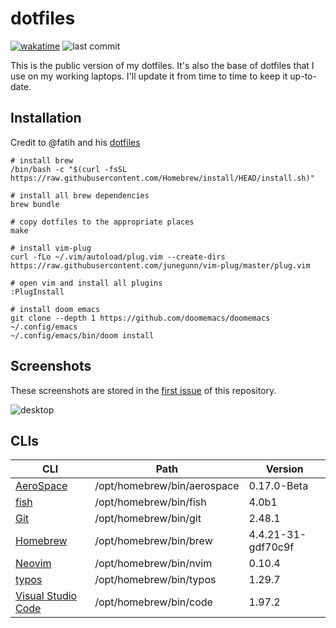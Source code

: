 # dotfiles

[![wakatime](https://wakatime.com/badge/user/9053a32c-e602-40ae-96b2-be7c43d90c66/project/018e1503-c7af-4ed1-8f23-e7a19646e9d3.svg)](https://wakatime.com/badge/user/9053a32c-e602-40ae-96b2-be7c43d90c66/project/018e1503-c7af-4ed1-8f23-e7a19646e9d3)
![last commit](https://img.shields.io/github/last-commit/hezhizhen/dotfiles)

This is the public version of my dotfiles.
It's also the base of dotfiles that I use on my working laptops.
I'll update it from time to time to keep it up-to-date.

## Installation

Credit to @fatih and his [dotfiles][5]

```shell
# install brew
/bin/bash -c "$(curl -fsSL https://raw.githubusercontent.com/Homebrew/install/HEAD/install.sh)"

# install all brew dependencies
brew bundle

# copy dotfiles to the appropriate places
make

# install vim-plug
curl -fLo ~/.vim/autoload/plug.vim --create-dirs https://raw.githubusercontent.com/junegunn/vim-plug/master/plug.vim

# open vim and install all plugins
:PlugInstall

# install doom emacs
git clone --depth 1 https://github.com/doomemacs/doomemacs ~/.config/emacs
~/.config/emacs/bin/doom install
```

## Screenshots

These screenshots are stored in the [first issue][4] of this repository.

![desktop](https://github.com/user-attachments/assets/c6ac8278-5ec3-4a87-a0e0-d3bfc5ca8639)

## CLIs


| CLI                                                   | Path                        | Version            |
| ----------------------------------------------------- | --------------------------- | ------------------ |
| [AeroSpace](https://github.com/nikitabobko/AeroSpace) | /opt/homebrew/bin/aerospace | 0.17.0-Beta        |
| [fish](https://fishshell.com/)                        | /opt/homebrew/bin/fish      | 4.0b1              |
| [Git](https://git-scm.com/)                           | /opt/homebrew/bin/git       | 2.48.1             |
| [Homebrew](https://brew.sh/)                          | /opt/homebrew/bin/brew      | 4.4.21-31-gdf70c9f |
| [Neovim](https://neovim.io/)                          | /opt/homebrew/bin/nvim      | 0.10.4             |
| [typos](https://github.com/crate-ci/typos)            | /opt/homebrew/bin/typos     | 1.29.7             |
| [Visual Studio Code](https://code.visualstudio.com/)  | /opt/homebrew/bin/code      | 1.97.2             |


[4]: https://github.com/hezhizhen/dotfiles/issues/1
[5]: https://github.com/fatih/dotfiles/

